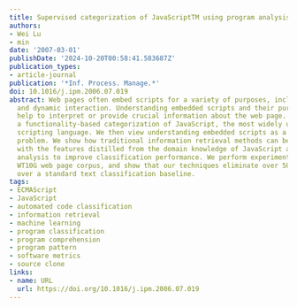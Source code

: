 ```yaml
---
title: Supervised categorization of JavaScriptTM using program analysis features
authors:
- Wei Lu
- min
date: '2007-03-01'
publishDate: '2024-10-20T00:58:41.583687Z'
publication_types:
- article-journal
publication: '*Inf. Process. Manage.*'
doi: 10.1016/j.ipm.2006.07.019
abstract: Web pages often embed scripts for a variety of purposes, including advertising
  and dynamic interaction. Understanding embedded scripts and their purpose can often
  help to interpret or provide crucial information about the web page. We have developed
  a functionality-based categorization of JavaScript, the most widely used web page
  scripting language. We then view understanding embedded scripts as a text categorization
  problem. We show how traditional information retrieval methods can be augmented
  with the features distilled from the domain knowledge of JavaScript and software
  analysis to improve classification performance. We perform experiments on the standard
  WT10G web page corpus, and show that our techniques eliminate over 50% of errors
  over a standard text classification baseline.
tags:
- ECMAScript
- JavaScript
- automated code classification
- information retrieval
- machine learning
- program classification
- program comprehension
- program pattern
- software metrics
- source clone
links:
- name: URL
  url: https://doi.org/10.1016/j.ipm.2006.07.019
---
```

